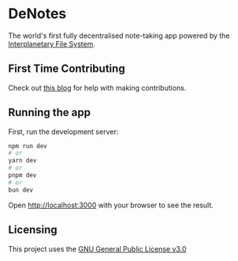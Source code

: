 # DeNotes

The world's first fully decentralised note-taking app powered by the [Interplanetary File System](https://ipfs.io).

## First Time Contributing

Check out [this blog](https://electroblog.hashnode.dev/beginners-guide-to-github-opening-your-first-pull-request) for help with making contributions.

## Running the app

First, run the development server:

```bash
npm run dev
# or
yarn dev
# or
pnpm dev
# or
bun dev
```

Open [http://localhost:3000](http://localhost:3000) with your browser to see the result.

## Licensing

This project uses the [GNU General Public License v3.0](https://choosealicense.com/licenses/gpl-3.0/)
